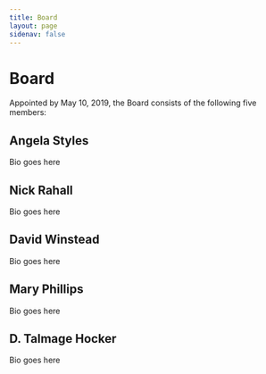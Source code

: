 ```yaml
---
title: Board
layout: page
sidenav: false
---
```


# Board

Appointed by May 10, 2019, the Board consists of the following five members:

## Angela Styles
Bio goes here


## Nick Rahall 
Bio goes here

## David Winstead
Bio goes here

## Mary Phillips
Bio goes here

## D. Talmage Hocker
Bio goes here
